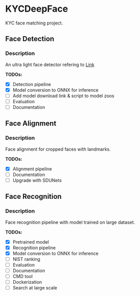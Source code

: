 # KYCDeepFace
KYC face matching project.
## Face Detection
### Description
An ultra light face detector refering to [Link](https://github.com/Linzaer/Ultra-Light-Fast-Generic-Face-Detector-1MB)

**TODOs:**
- [X] Detection pipeline
- [X] Model conversion to ONNX for inference
- [ ] Add model download link & script to model zoos
- [ ] Evaluation
- [ ] Documentation
## Face Alignment
### Description
Face alignment for cropped faces with landmarks.

**TODOs:**
- [X] Alignment pipeline
- [ ] Documentation
- [ ] Upgrade with SDUNets
## Face Recognition
### Description
Face recognition pipeline with model trained on large dataset.

**TODOs:**
- [X] Pretrained model
- [X] Recognition pipeline
- [X] Model conversion to ONNX for inference
- [ ] NIST ranking
- [ ] Evaluation
- [ ] Documentation
- [ ] CMD tool
- [ ] Dockerization
- [ ] Search at large scale
